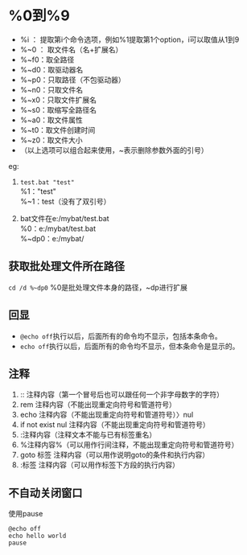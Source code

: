 # %0到%9
- %i  ：  提取第i个命令选项，例如%1提取第1个option，i可以取值从1到9 
- %~0 ： 取文件名（名+扩展名） 
- %~f0：取全路径 
- %~d0：取驱动器名 
- %~p0：只取路径（不包驱动器） 
- %~n0：只取文件名 
- %~x0：只取文件扩展名 
- %~s0：取缩写全路径名 
- %~a0：取文件属性 
- %~t0：取文件创建时间 
- %~z0：取文件大小 
- （以上选项可以组合起来使用，~表示删除参数外面的引号）

eg:  
1. `test.bat "test"`  
%1："test"  
%~1：test（没有了双引号）  

2. bat文件在e:/mybat/test.bat  
%0：e:/mybat/test.bat  
%~dp0：e:/mybat/  

## 获取批处理文件所在路径
`cd /d %~dp0`
%0是批处理文件本身的路径，~dp进行扩展

## 回显
- `@echo off`执行以后，后面所有的命令均不显示，包括本条命令。
- `echo off`执行以后，后面所有的命令均不显示，但本条命令是显示的。

## 注释
1. :: 注释内容（第一个冒号后也可以跟任何一个非字母数字的字符）
2. rem 注释内容（不能出现重定向符号和管道符号）
3. echo 注释内容（不能出现重定向符号和管道符号）〉nul
4. if not exist nul 注释内容（不能出现重定向符号和管道符号）
5. :注释内容（注释文本不能与已有标签重名）
6. %注释内容%（可以用作行间注释，不能出现重定向符号和管道符号）
7. goto 标签 注释内容（可以用作说明goto的条件和执行内容）
8. :标签 注释内容（可以用作标签下方段的执行内容）

## 不自动关闭窗口
使用pause
```
@echo off
echo hello world
pause
```



